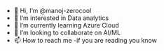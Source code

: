 - 👋 Hi, I’m @manoj-zerocool
- 👀 I’m interested in Data analytics
- 🌱 I’m currently learning Azure Cloud
- 💞️ I’m looking to collaborate on AI/ML
- 📫 How to reach me -if you are reading you know

<!---
manoj-zerocool/manoj-zerocool is a ✨ special ✨ repository because its `README.md` (this file) appears on your GitHub profile.
You can click the Preview link to take a look at your changes.
--->
